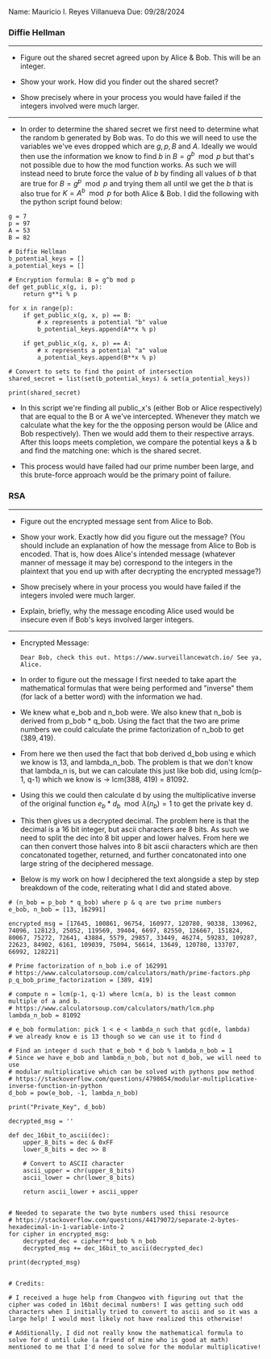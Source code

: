 Name: Mauricio I. Reyes Villanueva
Due: 09/28/2024

### Diffie Hellman
---

- Figure out the shared secret agreed upon by Alice & Bob. This will be an integer.

- Show your work. How did you finder out the shared secret?

- Show precisely where in your process you would have failed if the integers involved were much larger.

---

- In order to determine the shared secret we first need to determine what the random b generated by Bob was. To do this we will need to use the variables we've eves dropped which are $g, p, B$ and $A$. Ideally we would then use the information we know to find $b$ in $B = g^b \mod p$ but that's not possible due to how the mod function works. As such we will instead need to brute force the value of $b$ by finding all values of $b$ that are true for $B = g^p \mod p$ and trying them all until we get the $b$ that is also true for $K = A^b \mod p$ for both Alice & Bob. I did the following with the python script found below:

```
g = 7
p = 97
A = 53
B = 82

# Diffie Hellman
b_potential_keys = []
a_potential_keys = []

# Encryption formula: B = g^b mod p
def get_public_x(g, i, p):
	return g**i % p

for x in range(p):
	if get_public_x(g, x, p) == B:
		# x represents a potential "b" value
		b_potential_keys.append(A**x % p)

	if get_public_x(g, x, p) == A:
		# x represents a potential "a" value
		a_potential_keys.append(B**x % p)
	
# Convert to sets to find the point of intersection
shared_secret = list(set(b_potential_keys) & set(a_potential_keys))

print(shared_secret)

```

- In this script we're finding all public_x's (either Bob or Alice respectively) that are equal to the B or A we've intercepted. Whenever they match we calculate what the key for the the opposing person would be (Alice and Bob respectively). Then we would add them to their respective arrays. After this loops meets completion, we compare the potential keys a & b and find the matching one: which is the shared secret.

- This process would have failed had our prime number been large, and this brute-force approach would be the primary point of failure.

### RSA
---

- Figure out the encrypted message sent from Alice to Bob.

- Show your work. Exactly how did you figure out the message? (You should include an explanation of how the message from Alice to Bob is encoded. That is, how does Alice's intended message (whatever manner of message it may be) correspond to the integers in the plaintext that you end up with after decrypting the encrypted message?)

- Show precisely where in your process you would have failed if the integers involed were much larger.

- Explain, briefly, why the message encoding Alice used would be insecure even if Bob's keys involved larger integers.

---

- Encrypted Message:

  ```
  Dear Bob, check this out. https://www.surveillancewatch.io/ See ya, Alice.
  ```
- In order to figure out the message I first needed to take apart the mathematical formulas that were being performed and "inverse" them (for lack of a better word) with the information we had.

- We knew what e_bob and n_bob were. We also knew that n_bob is derived from p_bob * q_bob. Using the fact that the two are prime numbers we could calculate the prime factorization of n_bob to get $(389, 419)$.

- From here we then used the fact that bob derived d_bob using e which we know is 13, and lambda_n_bob. The problem is that we don't know that lambda_n is, but we can calculate this just like bob did, using lcm(p-1, q-1) which we know is -> lcm(388, 419) = 81092.

- Using this we could then calculate d by using the multiplicative inverse of the original function $e_b * d_b \mod \lambda(n_b) = 1$ to get the private key d.

- This then gives us a decrypted decimal. The problem here is that the decimal is a 16 bit integer, but ascii characters are 8 bits. As such we need to split the dec into 8 bit upper and lower halves. From here we can then convert those halves into 8 bit ascii characters which are then concatonated together, returned, and further concatonated into one large string of the deciphered message.

- Below is my work on how I deciphered the text alongside a step by step breakdown of the code, reiterating what I did and stated above.

```
# (n_bob = p_bob * q_bob) where p & q are two prime numbers
e_bob, n_bob = [13, 162991]

encrypted_msg = [17645, 100861, 96754, 160977, 120780, 90338, 130962, 74096, 128123, 25052, 119569, 39404, 6697, 82550, 126667, 151824, 80067, 75272, 72641, 43884, 5579, 29857, 33449, 46274, 59283, 109287, 22623, 84902, 6161, 109039, 75094, 56614, 13649, 120780, 133707, 66992, 128221]

# Prime factorization of n_bob i.e of 162991
# https://www.calculatorsoup.com/calculators/math/prime-factors.php
p_q_bob_prime_factorization = [389, 419]

# compute n = lcm(p-1, q-1) where lcm(a, b) is the least common multiple of a and b.
# https://www.calculatorsoup.com/calculators/math/lcm.php
lambda_n_bob = 81092

# e_bob formulation: pick 1 < e < lambda_n such that gcd(e, lambda)
# we already know e is 13 though so we can use it to find d

# Find an integer d such that e_bob * d_bob % lambda_n_bob = 1
# Since we have e_bob and lambda_n_bob, but not d_bob, we will need to use 
# modular multiplicative which can be solved with pythons pow method
# https://stackoverflow.com/questions/4798654/modular-multiplicative-inverse-function-in-python
d_bob = pow(e_bob, -1, lambda_n_bob)

print("Private_Key", d_bob)

decrypted_msg = ''

def dec_16bit_to_ascii(dec):
	upper_8_bits = dec & 0xFF
	lower_8_bits = dec >> 8
	
	# Convert to ASCII character
	ascii_upper = chr(upper_8_bits)
	ascii_lower = chr(lower_8_bits)
	
	return ascii_lower + ascii_upper
		

# Needed to separate the two byte numbers used thisi resource
# https://stackoverflow.com/questions/44179072/separate-2-bytes-hexadecimal-in-1-variable-into-2
for cipher in encrypted_msg:
	decrypted_dec = cipher**d_bob % n_bob
	decrypted_msg += dec_16bit_to_ascii(decrypted_dec)

print(decrypted_msg)


# Credits: 

# I received a huge help from Changwoo with figuring out that the cipher was coded in 16bit decimal numbers! I was getting such odd characters when I initially tried to convert to ascii and so it was a large help! I would most likely not have realized this otherwise!

# Additionally, I did not really know the mathematical formula to solve for d until Luke (a friend of mine who is good at math) mentioned to me that I'd need to solve for the modular multiplicative!
```
